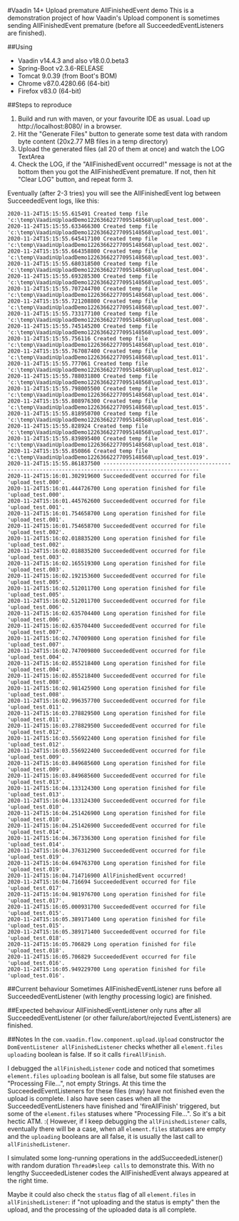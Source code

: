 #Vaadin 14+ Upload premature AllFinishedEvent demo
This is a demonstration project of how Vaadin's Upload component is sometimes sending AllFinishedEvent premature 
(before all SucceededEventListeners are finished).

##Using
- Vaadin v14.4.3 and also v18.0.0.beta3
- Spring-Boot v2.3.6-RELEASE
- Tomcat 9.0.39 (from Boot's BOM)
- Chrome v87.0.4280.66 (64-bit)
- Firefox v83.0 (64-bit)

##Steps to reproduce
1. Build and run with maven, or your favourite IDE as usual. Load up http://localhost:8080/ in a browser.
2. Hit the "Generate Files"  button to generate some test data with random byte content (20x2.77 MB files in a temp 
directory)
3. Upload the generated files (all 20 of them at once) and watch the LOG TextArea
4. Check the LOG, if the "AllFinishedEvent occurred!" message is not at the bottom then you got the AllFinishedEvent 
premature. If not, then hit "Clear LOG" button, and repeat form 3. 

Eventually (after 2-3 tries) you will see the AllFinishedEvent log between SucceededEvent logs, like this:
```
2020-11-24T15:15:55.615491 Created temp file 'c:\temp\VaadinUploadDemo12263662277095148568\upload_test.000'.
2020-11-24T15:15:55.633466300 Created temp file 'c:\temp\VaadinUploadDemo12263662277095148568\upload_test.001'.
2020-11-24T15:15:55.645417100 Created temp file 'c:\temp\VaadinUploadDemo12263662277095148568\upload_test.002'.
2020-11-24T15:15:55.664358800 Created temp file 'c:\temp\VaadinUploadDemo12263662277095148568\upload_test.003'.
2020-11-24T15:15:55.680318500 Created temp file 'c:\temp\VaadinUploadDemo12263662277095148568\upload_test.004'.
2020-11-24T15:15:55.693285300 Created temp file 'c:\temp\VaadinUploadDemo12263662277095148568\upload_test.005'.
2020-11-24T15:15:55.707244700 Created temp file 'c:\temp\VaadinUploadDemo12263662277095148568\upload_test.006'.
2020-11-24T15:15:55.721208800 Created temp file 'c:\temp\VaadinUploadDemo12263662277095148568\upload_test.007'.
2020-11-24T15:15:55.733177100 Created temp file 'c:\temp\VaadinUploadDemo12263662277095148568\upload_test.008'.
2020-11-24T15:15:55.745145200 Created temp file 'c:\temp\VaadinUploadDemo12263662277095148568\upload_test.009'.
2020-11-24T15:15:55.756116 Created temp file 'c:\temp\VaadinUploadDemo12263662277095148568\upload_test.010'.
2020-11-24T15:15:55.767087400 Created temp file 'c:\temp\VaadinUploadDemo12263662277095148568\upload_test.011'.
2020-11-24T15:15:55.777061 Created temp file 'c:\temp\VaadinUploadDemo12263662277095148568\upload_test.012'.
2020-11-24T15:15:55.788031800 Created temp file 'c:\temp\VaadinUploadDemo12263662277095148568\upload_test.013'.
2020-11-24T15:15:55.798005500 Created temp file 'c:\temp\VaadinUploadDemo12263662277095148568\upload_test.014'.
2020-11-24T15:15:55.808976300 Created temp file 'c:\temp\VaadinUploadDemo12263662277095148568\upload_test.015'.
2020-11-24T15:15:55.818950700 Created temp file 'c:\temp\VaadinUploadDemo12263662277095148568\upload_test.016'.
2020-11-24T15:15:55.828924 Created temp file 'c:\temp\VaadinUploadDemo12263662277095148568\upload_test.017'.
2020-11-24T15:15:55.839895400 Created temp file 'c:\temp\VaadinUploadDemo12263662277095148568\upload_test.018'.
2020-11-24T15:15:55.850866 Created temp file 'c:\temp\VaadinUploadDemo12263662277095148568\upload_test.019'.
2020-11-24T15:15:55.861837500 ----------------------------------------------------------------------------------------------------
2020-11-24T15:16:01.302919600 SucceededEvent occurred for file 'upload_test.000'.
2020-11-24T15:16:01.444726700 Long operation finished for file 'upload_test.000'.
2020-11-24T15:16:01.445762600 SucceededEvent occurred for file 'upload_test.001'.
2020-11-24T15:16:01.754658700 Long operation finished for file 'upload_test.001'.
2020-11-24T15:16:01.754658700 SucceededEvent occurred for file 'upload_test.002'.
2020-11-24T15:16:02.018835200 Long operation finished for file 'upload_test.002'.
2020-11-24T15:16:02.018835200 SucceededEvent occurred for file 'upload_test.003'.
2020-11-24T15:16:02.165519300 Long operation finished for file 'upload_test.003'.
2020-11-24T15:16:02.192153600 SucceededEvent occurred for file 'upload_test.005'.
2020-11-24T15:16:02.512011700 Long operation finished for file 'upload_test.005'.
2020-11-24T15:16:02.512011700 SucceededEvent occurred for file 'upload_test.006'.
2020-11-24T15:16:02.635704400 Long operation finished for file 'upload_test.006'.
2020-11-24T15:16:02.635704400 SucceededEvent occurred for file 'upload_test.007'.
2020-11-24T15:16:02.747009800 Long operation finished for file 'upload_test.007'.
2020-11-24T15:16:02.747009800 SucceededEvent occurred for file 'upload_test.004'.
2020-11-24T15:16:02.855218400 Long operation finished for file 'upload_test.004'.
2020-11-24T15:16:02.855218400 SucceededEvent occurred for file 'upload_test.008'.
2020-11-24T15:16:02.981425900 Long operation finished for file 'upload_test.008'.
2020-11-24T15:16:02.996357700 SucceededEvent occurred for file 'upload_test.011'.
2020-11-24T15:16:03.278829500 Long operation finished for file 'upload_test.011'.
2020-11-24T15:16:03.278829500 SucceededEvent occurred for file 'upload_test.012'.
2020-11-24T15:16:03.556922400 Long operation finished for file 'upload_test.012'.
2020-11-24T15:16:03.556922400 SucceededEvent occurred for file 'upload_test.009'.
2020-11-24T15:16:03.849685600 Long operation finished for file 'upload_test.009'.
2020-11-24T15:16:03.849685600 SucceededEvent occurred for file 'upload_test.013'.
2020-11-24T15:16:04.133124300 Long operation finished for file 'upload_test.013'.
2020-11-24T15:16:04.133124300 SucceededEvent occurred for file 'upload_test.010'.
2020-11-24T15:16:04.251426900 Long operation finished for file 'upload_test.010'.
2020-11-24T15:16:04.251426900 SucceededEvent occurred for file 'upload_test.014'.
2020-11-24T15:16:04.367336300 Long operation finished for file 'upload_test.014'.
2020-11-24T15:16:04.376312900 SucceededEvent occurred for file 'upload_test.019'.
2020-11-24T15:16:04.694763700 Long operation finished for file 'upload_test.019'.
2020-11-24T15:16:04.714716900 AllFinishedEvent occurred!
2020-11-24T15:16:04.716694 SucceededEvent occurred for file 'upload_test.017'.
2020-11-24T15:16:04.981976700 Long operation finished for file 'upload_test.017'.
2020-11-24T15:16:05.000931700 SucceededEvent occurred for file 'upload_test.015'.
2020-11-24T15:16:05.389171400 Long operation finished for file 'upload_test.015'.
2020-11-24T15:16:05.389171400 SucceededEvent occurred for file 'upload_test.018'.
2020-11-24T15:16:05.706829 Long operation finished for file 'upload_test.018'.
2020-11-24T15:16:05.706829 SucceededEvent occurred for file 'upload_test.016'.
2020-11-24T15:16:05.949229700 Long operation finished for file 'upload_test.016'.
```

##Current behaviour
Sometimes AllFinishedEventListener runs before all SucceededEventListener (with lengthy processing logic) are finished.

##Expected behaviour
AllFinishedEventListener only runs after all SucceededEventListener (or other failure/abort/rejected EventListeners)
are finished.

##Notes
In the `com.vaadin.flow.component.upload.Upload` constructor the `DomEventListener allFinishedListener` checks whether 
all `element.files` `uploading` boolean is false. If so it calls `fireAllFinish`. 

I debugged the `allFinishedListener` code and noticed that sometimes `element.files` `uploading` boolean is all false, 
but some file statuses are "Processing File...", not empty Strings. At this time the SucceededEventListeners for these 
files (may) have not finished even the upload is complete. I also have seen cases when all the SucceededEventListeners
have finished and 'fireAllFinish' triggered, but some of the `element.files` statuses where "Processing File...". So 
it's a bit hectic ATM. :( However, if I keep debugging the `allFinishedListener` calls, eventually there will be a case, when all `element.files` 
statuses are empty and the `uploading` booleans are all false, it is usually the last call to `allFinishedListener`.

I simulated some long-running operations in the addSucceededListener() with random duration `Thread#sleep calls` to 
demonstrate this. With no lengthy SucceededListener codes the AllFinishedEvent always appeared at the right time.

Maybe it could also check the `status` flag of all `element.files` in `allFinishedListener`: if "not uploading and 
the status is empty" then the upload, and the processing of the uploaded data is all complete.